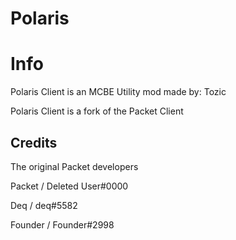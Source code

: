 # Polaris

# Info
Polaris Client is an MCBE Utility mod made by: Tozic

Polaris Client is a fork of the Packet Client


## Credits

The original Packet developers

Packet / Deleted User#0000

Deq / deq#5582

Founder / Founder#2998
